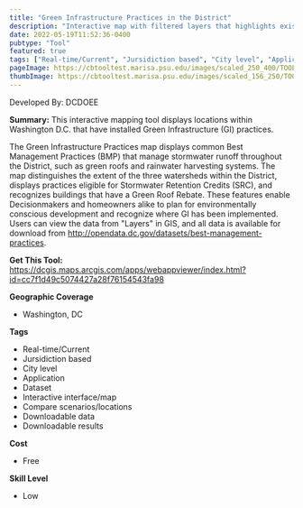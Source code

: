 ```yaml
---
title: "Green Infrastructure Practices in the District"
description: "Interactive map with filtered layers that highlights existing best management practice projects and provides the known specifications of projects"
date: 2022-05-19T11:52:36-0400
pubtype: "Tool"
featured: true
tags: ["Real-time/Current", "Jursidiction based", "City level", "Application", "Dataset", "Interactive interface/map", "Compare scenarios/locations", "Downloadable data", "Downloadable results"]
pageImage: https://cbtooltest.marisa.psu.edu/images/scaled_250_400/TOOLID_85.0_ScreenCapture-1.png
thumbImage: https://cbtooltest.marisa.psu.edu/images/scaled_156_250/TOOLID_85.0_ScreenCapture-1.png
---
```

Developed By: DCDOEE

**Summary:** This interactive mapping tool displays locations within Washington D.C. that have installed Green Infrastructure (GI) practices.  

The Green Infrastructure Practices map displays common Best Management Practices (BMP) that manage stormwater runoff throughout the District, such as green roofs and rainwater harvesting systems. The map distinguishes the extent of the three watersheds within the District, displays practices eligible for Stormwater Retention Credits (SRC), and recognizes buildings that have a Green Roof Rebate. These features enable Decisionmakers and homeowners alike to plan for environmentally conscious development and recognize where GI has been implemented. Users can view the data from "Layers" in GIS, and all data is available for download from http://opendata.dc.gov/datasets/best-management-practices. 

__**Get This Tool:**__ https://dcgis.maps.arcgis.com/apps/webappviewer/index.html?id=cc7f1d49c5074427a28f76154543fa98


__**Geographic Coverage**__
- Washington, DC

__**Tags**__
-  Real-time/Current
-  Jursidiction based
-  City level
-  Application
-  Dataset
-  Interactive interface/map
-  Compare scenarios/locations
-  Downloadable data
-  Downloadable results

__**Cost**__
- Free

__**Skill Level**__
- Low
